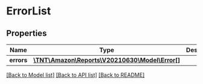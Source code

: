# ErrorList

## Properties
Name | Type | Description | Notes
------------ | ------------- | ------------- | -------------
**errors** | [**\TNT\Amazon\Reports\V20210630\Model\Error[]**](Error.md) |  | 

[[Back to Model list]](../README.md#documentation-for-models) [[Back to API list]](../README.md#documentation-for-api-endpoints) [[Back to README]](../README.md)


